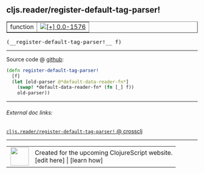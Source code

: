 ## cljs.reader/register-default-tag-parser!



 <table border="1">
<tr>
<td>function</td>
<td><a href="https://github.com/cljsinfo/cljs-api-docs/tree/0.0-1576"><img valign="middle" alt="[+] 0.0-1576" title="Added in 0.0-1576" src="https://img.shields.io/badge/+-0.0--1576-lightgrey.svg"></a> </td>
</tr>
</table>


 <samp>
(__register-default-tag-parser!__ f)<br>
</samp>

---







Source code @ [github](https://github.com/clojure/clojurescript/blob/r2356/src/cljs/cljs/reader.cljs#L599-L603):

```clj
(defn register-default-tag-parser!
  [f]
  (let [old-parser @*default-data-reader-fn*]
    (swap! *default-data-reader-fn* (fn [_] f))
    old-parser))
```

<!--
Repo - tag - source tree - lines:

 <pre>
clojurescript @ r2356
└── src
    └── cljs
        └── cljs
            └── <ins>[reader.cljs:599-603](https://github.com/clojure/clojurescript/blob/r2356/src/cljs/cljs/reader.cljs#L599-L603)</ins>
</pre>

-->

---



###### External doc links:

[`cljs.reader/register-default-tag-parser!` @ crossclj](http://crossclj.info/fun/cljs.reader.cljs/register-default-tag-parser%21.html)<br>

---

 <table>
<tr><td>
<img valign="middle" align="right" width="48px" src="http://i.imgur.com/Hi20huC.png">
</td><td>
Created for the upcoming ClojureScript website.<br>
[edit here] | [learn how]
</td></tr></table>

[edit here]:https://github.com/cljsinfo/cljs-api-docs/blob/master/cljsdoc/cljs.reader/register-default-tag-parserBANG.cljsdoc
[learn how]:https://github.com/cljsinfo/cljs-api-docs/wiki/cljsdoc-files

<!--

This information was too distracting to show to readers, but I'll leave it
commented here since it is helpful to:

- pretty-print the data used to generate this document
- and show how to retrieve that data



The API data for this symbol:

```clj
{:ns "cljs.reader",
 :name "register-default-tag-parser!",
 :type "function",
 :signature ["[f]"],
 :source {:code "(defn register-default-tag-parser!\n  [f]\n  (let [old-parser @*default-data-reader-fn*]\n    (swap! *default-data-reader-fn* (fn [_] f))\n    old-parser))",
          :title "Source code",
          :repo "clojurescript",
          :tag "r2356",
          :filename "src/cljs/cljs/reader.cljs",
          :lines [599 603]},
 :full-name "cljs.reader/register-default-tag-parser!",
 :full-name-encode "cljs.reader/register-default-tag-parserBANG",
 :history [["+" "0.0-1576"]]}

```

Retrieve the API data for this symbol:

```clj
;; from Clojure REPL
(require '[clojure.edn :as edn])
(-> (slurp "https://raw.githubusercontent.com/cljsinfo/cljs-api-docs/catalog/cljs-api.edn")
    (edn/read-string)
    (get-in [:symbols "cljs.reader/register-default-tag-parser!"]))
```

-->
